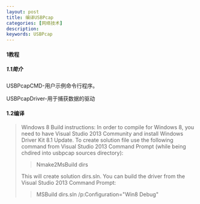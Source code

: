 ```yaml
---
layout: post
title: 编译USBPcap
categories: [网络技术]
description: 
keywords: USBPcap
---
```


#### 1教程

##### 1.1简介

USBPcapCMD-用户示例命令行程序。

USBPcapDriver-用于捕获数据的驱动

#### 1.2编译

> Windows 8 Build instructions:
>   In order to compile for Windows 8, you need to have Visual Studio 2013
>   Community and install Windows Driver Kit 8.1 Update.
>   To create solution file use the following command from Visual Studio 2013
>   Command Prompt (while being chdired into usbpcap sources directory):
>
>   > Nmake2MsBuild dirs 
>
>   This will create solution dirs.sln. You can build the driver from the
>   Visual Studio 2013 Command Prompt:
>
>   > MSBuild dirs.sln /p:Configuration="Win8 Debug"






